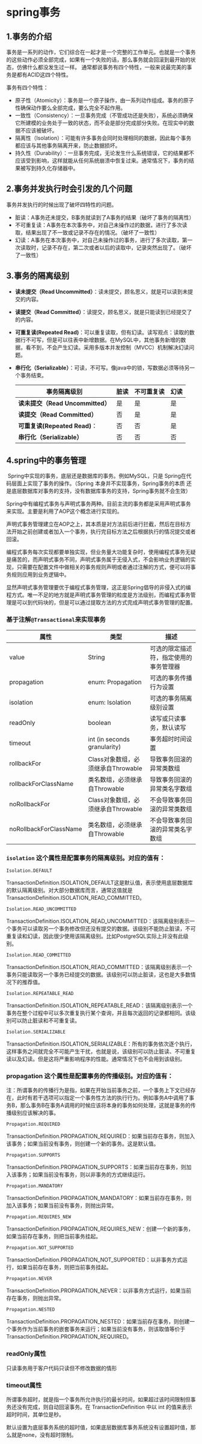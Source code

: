 # spring事务



## 1.事务的介绍

​	事务是一系列的动作，它们综合在一起才是一个完整的工作单元。也就是一个事务的这些动作必须全部完成，如果有一个失败的话，那么事务就会回滚到最开始的状态，仿佛什么都没发生过一样。 通常都说事务有四个特性，一般来说最完美的事务是都有ACID这四个特性。

事务有四个特性：

- 原子性（Atomicity）：事务是一个原子操作，由一系列动作组成。事务的原子性确保动作要么全部完成，要么完全不起作用。
- 一致性（Consistency）：一旦事务完成（不管成功还是失败），系统必须确保它所建模的业务处于一致的状态，而不会是部分完成部分失败。在现实中的数据不应该被破坏。
- 隔离性（Isolation）：可能有许多事务会同时处理相同的数据，因此每个事务都应该与其他事务隔离开来，防止数据损坏。
- 持久性（Durability）：一旦事务完成，无论发生什么系统错误，它的结果都不应该受到影响，这样就能从任何系统崩溃中恢复过来。通常情况下，事务的结果被写到持久化存储器中。

## 2.事务并发执行时会引发的几个问题

事务并发执行的时候出现了破坏四特性的问题。

- 脏读：A事务还未提交，B事务就读到了A事务的结果（破坏了事务的隔离性）
- 不可重复读：A事务在本次事务中，对自己未操作过的数据，进行了多次读取，结果出现了不一致或记录不存在的情况。（破坏了一致性）
- 幻读：A事务在本次事务中，对自己未操作过的事务，进行了多次读取，第一次读取时，记录不存在，第二次或者以后的读取中，记录突然出现了。（破坏了一致性）

## 3.事务的隔离级别

- **读未提交（Read Uncommitted）**：读未提交，顾名思义，就是可以读到未提交的内容。

- **读提交（Read Committed）**：读提交，顾名思义，就是只能读到已经提交了的内容。

- **可重复读(Repeated Read)**：可以重复读取，但有幻读。读写观点：读取的数据行不可写，但是可以往表中新增数据。在MySQL中，其他事务新增的数据，看不到，不会产生幻读。采用多版本并发控制（MVCC）机制解决幻读问题。

- **串行化（Serializable）**：可读，不可写。像java中的锁，写数据必须等待另一个事务结束。

  

  | 事务隔离级别                     | 脏读 | 不可重复读 | 幻读 |
  | -------------------------------- | ---- | ---------- | ---- |
  | **读未提交（Read Uncommitted）** | 是   | 是         | 是   |
  | **读提交（Read Committed）**     | 否   | 是         | 是   |
  | **可重复读(Repeated Read)**：    | 否   | 否         | 是   |
  | **串行化（Serializable）**       | 否   | 否         | 否   |

  

## 4.spring中的事务管理

​	Spring中实现的事务，底层还是数据库的事务。例如MySQL，只是 Spring在代码层面上实现了事务的操作。（Spring 本身并不实现事务，Spring事务的本质 还是底层数据库对事务的支持，没有数据库事务的支持，Spring事务就不会生效）

​	Spring中有编程式事务与声明式事务两种。目前主流的事务都是采用声明式事务来实现。主要是利用了AOP这个概念进行实现的。

​	声明式事务管理建立在AOP之上，其本质是对方法前后进行拦截，然后在目标方法开始之前创建或者加入一个事务，执行完目标方法之后根据执行的情况提交或者回滚。

​	编程式事务每次实现都要单独实现，但业务量大功能复杂时，使用编程式事务无疑是痛苦的，而声明式事务不同，声明式事务属于无侵入式，不会影响业务逻辑的实现，只需要在配置文件中做相关的事务规则声明或者通过注解的方式，便可以将事务规则应用到业务逻辑中。

​	显然声明式事务管理要优于编程式事务管理，这正是Spring倡导的非侵入式的编程方式。唯一不足的地方就是声明式事务管理的粒度是方法级别，而编程式事务管理是可以到代码块的，但是可以通过提取方法的方式完成声明式事务管理的配置。

### 基于注解`@Transactional`来实现事务

| 属性                   | 类型                               | 描述                                   |
| ---------------------- | ---------------------------------- | -------------------------------------- |
| value                  | String                             | 可选的限定描述符，指定使用的事务管理器 |
| propagation            | enum: Propagation                  | 可选的事务传播行为设置                 |
| isolation              | enum: Isolation                    | 可选的事务隔离级别设置                 |
| readOnly               | boolean                            | 读写或只读事务，默认读写               |
| timeout                | int (in seconds granularity)       | 事务超时时间设置                       |
| rollbackFor            | Class对象数组，必须继承自Throwable | 导致事务回滚的异常类数组               |
| rollbackForClassName   | 类名数组，必须继承自Throwable      | 导致事务回滚的异常类名字数组           |
| noRollbackFor          | Class对象数组，必须继承自Throwable | 不会导致事务回滚的异常类数组           |
| noRollbackForClassName | 类名数组，必须继承自Throwable      | 不会导致事务回滚的异常类名字数组       |

### `isolation`	这个属性是配置事务的隔离级别。对应的值有：

`Isolation.DEFAULT`

​	TransactionDefinition.ISOLATION_DEFAULT这是默认值，表示使用底层数据库的默认隔离级别。对大部分数据库而言，通常这值就是TransactionDefinition.ISOLATION_READ_COMMITTED。

`Isolation.READ_UNCOMMITTED`

TransactionDefinition.ISOLATION_READ_UNCOMMITTED：该隔离级别表示一个事务可以读取另一个事务修改但还没有提交的数据。该级别不能防止脏读，不可重复读和幻读，因此很少使用该隔离级别。比如PostgreSQL实际上并没有此级别。

`Isolation.READ_COMMITTED`

TransactionDefinition.ISOLATION_READ_COMMITTED：该隔离级别表示一个事务只能读取另一个事务已经提交的数据。该级别可以防止脏读，这也是大多数情况下的推荐值。

`Isolation.REPEATABLE_READ`

TransactionDefinition.ISOLATION_REPEATABLE_READ：该隔离级别表示一个事务在整个过程中可以多次重复执行某个查询，并且每次返回的记录都相同。该级别可以防止脏读和不可重复读。

`Isolation.SERIALIZABLE`

TransactionDefinition.ISOLATION_SERIALIZABLE：所有的事务依次逐个执行，这样事务之间就完全不可能产生干扰，也就是说，该级别可以防止脏读、不可重复读以及幻读。但是这将严重影响程序的性能。通常情况下也不会用到该级别。



### propagation 这个属性是配置事务的传播级别。对应的值有：

注：所谓事务的传播行为是指，如果在开始当前事务之前，一个事务上下文已经存在，此时有若干选项可以指定一个事务性方法的执行行为。例如事务A中调用了事务B，那么事务B在事务A调用的时候应该将本身的事务如何处理，这就是事务的传播级别应该解决的事。

`Propagation.REQUIRED`

TransactionDefinition.PROPAGATION_REQUIRED：如果当前存在事务，则加入该事务；如果当前没有事务，则创建一个新的事务。这是默认值。

`Propagation.SUPPORTS`

TransactionDefinition.PROPAGATION_SUPPORTS：如果当前存在事务，则加入该事务；如果当前没有事务，则以非事务的方式继续运行。

`Propagation.MANDATORY`

TransactionDefinition.PROPAGATION_MANDATORY：如果当前存在事务，则加入该事务；如果当前没有事务，则抛出异常。

`Propagation.REQUIRES_NEW`

TransactionDefinition.PROPAGATION_REQUIRES_NEW：创建一个新的事务，如果当前存在事务，则把当前事务挂起。

`Propagation.NOT_SUPPORTED`

TransactionDefinition.PROPAGATION_NOT_SUPPORTED：以非事务方式运行，如果当前存在事务，则把当前事务挂起。

`Propagation.NEVER`

TransactionDefinition.PROPAGATION_NEVER：以非事务方式运行，如果当前存在事务，则抛出异常。

`Propagation.NESTED`

TransactionDefinition.PROPAGATION_NESTED：如果当前存在事务，则创建一个事务作为当前事务的嵌套事务来运行；如果当前没有事务，则该取值等价于TransactionDefinition.PROPAGATION_REQUIRED。

### readOnly属性

只读事务用于客户代码只读但不修改数据的情形

### timeout属性

所谓事务超时，就是指一个事务所允许执行的最长时间，如果超过该时间限制但事务还没有完成，则自动回滚事务。在 TransactionDefinition 中以 int 的值来表示超时时间，其单位是秒。

  默认设置为底层事务系统的超时值，如果底层数据库事务系统没有设置超时值，那么就是none，没有超时限制。

